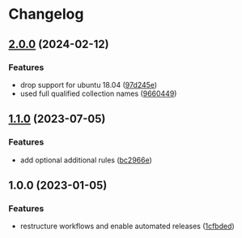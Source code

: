# Changelog

## [2.0.0](https://github.com/rolehippie/sudo/compare/v1.1.0...v2.0.0) (2024-02-12)


### Features

* drop support for ubuntu 18.04 ([97d245e](https://github.com/rolehippie/sudo/commit/97d245e7aae8603455dfac44ff3a826e34d464b6))
* used full qualified collection names ([9660449](https://github.com/rolehippie/sudo/commit/966044996a789ef88d7e587889d6dbe9f3955ae9))

## [1.1.0](https://github.com/rolehippie/sudo/compare/v1.0.0...v1.1.0) (2023-07-05)


### Features

* add optional additional rules ([bc2966e](https://github.com/rolehippie/sudo/commit/bc2966e6289f56389c5b037bf2239d9c79e70d92))

## 1.0.0 (2023-01-05)


### Features

* restructure workflows and enable automated releases ([1cfbded](https://github.com/rolehippie/sudo/commit/1cfbdedfa7cc176ffacf5905d3f2ede6d9fe3ed3))
